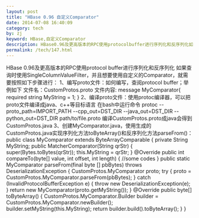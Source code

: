 ```yaml
---
layout: post
title: "HBase 0.96 自定义Comparator"
date: 2014-07-08 16:40:09
category: tech
by: zj
keyword: HBase,自定义Comparator
description: HBase0.96及更高版本的RPC使用protocolbuffer进行序列化和反序列化如果查询时使用SingleColumnValueFilter，并且想要使用自定义的Comparator，就需要按照如下步骤进行：1、编写
permalink: /tech/147.html
---
```

HBase 0.96及更高版本的RPC使用protocol buffer进行序列化和反序列化  如果查询时使用SingleColumnValueFilter，并且想要使用自定义的Comparator，就需要按照如下步骤进行： 1、编写proto文件：如何编写，查阅protocol buffer；举例如下 文件名：CustomProtos.proto 文件内容: message MyComparator\{ required string MyString = 1; \} 2、编译proto文件：使用protoc编译器，可以把proto文件编译成java、c++等目标语言 在bash中运行命令 protoc --proto\_path=IMPORT\_PATH --cpp\_out=DST\_DIR --java\_out=DST\_DIR --python\_out=DST\_DIR path/to/file.proto 编译CustomProtos.proto成java会得到CustomProtos.java 3、创建MyComparator.java，使用生成的CustomProtos.java实现序列化方法toByteArray()和反序列化方法parseFrom()： public class MyComparator extends ByteArrayComparable \{ private String MyString; public MatcherComparator(String qrStr) \{ super(Bytes.toBytes(qrStr)); this.MyString = qrStr; \} @Override public int compareTo(byte\[\] value, int offset, int length) \{ //some codes \} public static MyComparator parseFrom(final byte \[\] pbBytes) throws DeserializationException \{ CustomProtos.MyComparator proto; try \{ proto = CustomProtos.MyComparator.parseFrom(pbBytes); \} catch (InvalidProtocolBufferException e) \{ throw new DeserializationException(e); \} return new MyComparator(proto.getMyString()); \} @Override public byte\[\] toByteArray() \{ CustomProtos.MyComparator.Builder builder = CustomProtos.MyComparator.newBuilder(); builder.setMyString(this.MyString); return builder.build().toByteArray(); \} \}